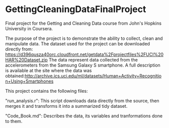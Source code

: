 # GettingCleaningDataFinalProject
Final project for the Getting and Cleaning Data course from John's Hopkins University in Coursera.

The purpose of the project is to demonstrate the ability to collect, clean and manipulate data.
The dataset used for the project can be downloaded directly from: https://d396qusza40orc.cloudfront.net/getdata%2Fprojectfiles%2FUCI%20HAR%20Dataset.zip
The data represent data collected from the accelerometers from the Samsung Galaxy S smartphone. A full description is available at the site where the data was obtained:http://archive.ics.uci.edu/ml/datasets/Human+Activity+Recognition+Using+Smartphones


This project contains the following files:

"run_analysis.r": This script downloads data directly from the source, then merges it and transforms it into a summarized tidy dataset.

"Code_Book.md": Describes the data, its variables and tranformations done to them.
  
